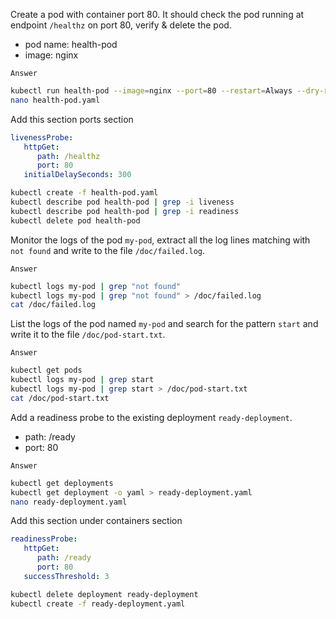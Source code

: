 Create a pod with container port 80. It should check the pod running at endpoint `/healthz` on port 80, verify & delete the pod.
- pod name: health-pod
- image: nginx

`Answer`
```bash
kubectl run health-pod --image=nginx --port=80 --restart=Always --dry-run=client -o yaml > health-pod.yaml
nano health-pod.yaml
```
Add this section ports section
```yaml
livenessProbe:
   httpGet:
      path: /healthz
      port: 80
   initialDelaySeconds: 300
```
```bash
kubectl create -f health-pod.yaml
kubectl describe pod health-pod | grep -i liveness
kubectl describe pod health-pod | grep -i readiness
kubectl delete pod health-pod
```

Monitor the logs of the pod `my-pod`, extract all the log lines matching with `not found` and write to the file `/doc/failed.log`.

`Answer`
```bash
kubectl logs my-pod | grep "not found"
kubectl logs my-pod | grep "not found" > /doc/failed.log
cat /doc/failed.log
```

List the logs of the pod named `my-pod` and search for the pattern `start` and write it to the file `/doc/pod-start.txt`.

`Answer`
```bash
kubectl get pods
kubectl logs my-pod | grep start
kubectl logs my-pod | grep start > /doc/pod-start.txt
cat /doc/pod-start.txt
```

Add a readiness probe to the existing deployment `ready-deployment`.
- path: /ready
- port: 80

`Answer`
```bash
kubectl get deployments
kubectl get deployment -o yaml > ready-deployment.yaml
nano ready-deployment.yaml
```
Add this section under containers section
```yaml
readinessProbe:
   httpGet:
      path: /ready
      port: 80
   successThreshold: 3
```
```bash
kubectl delete deployment ready-deployment
kubectl create -f ready-deployment.yaml
```